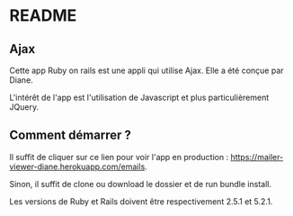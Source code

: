 # README

## Ajax

Cette app Ruby on rails est une appli qui utilise Ajax. Elle a été conçue par Diane.

L'intérêt de l'app est l'utilisation de Javascript et plus particulièrement JQuery.

## Comment démarrer ?

Il suffit de cliquer sur ce lien pour voir l'app en production : https://mailer-viewer-diane.herokuapp.com/emails.

Sinon, il suffit de clone ou download le dossier et de run bundle install.

Les versions de Ruby et Rails doivent être respectivement 2.5.1 et 5.2.1.
